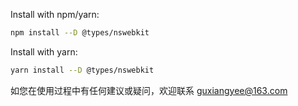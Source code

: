 
Install with npm/yarn:

```bash
npm install --D @types/nswebkit
```

Install with yarn:

```bash
yarn install --D @types/nswebkit
```

如您在使用过程中有任何建议或疑问，欢迎联系 guxiangyee@163.com
